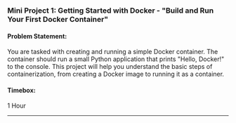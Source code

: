 ### **Mini Project 1: Getting Started with Docker - "Build and Run Your First Docker Container"**

#### **Problem Statement:**
You are tasked with creating and running a simple Docker container. The container should run a small Python application that prints "Hello, Docker!" to the console. This project will help you understand the basic steps of containerization, from creating a Docker image to running it as a container.

#### **Timebox:**
1 Hour

---
